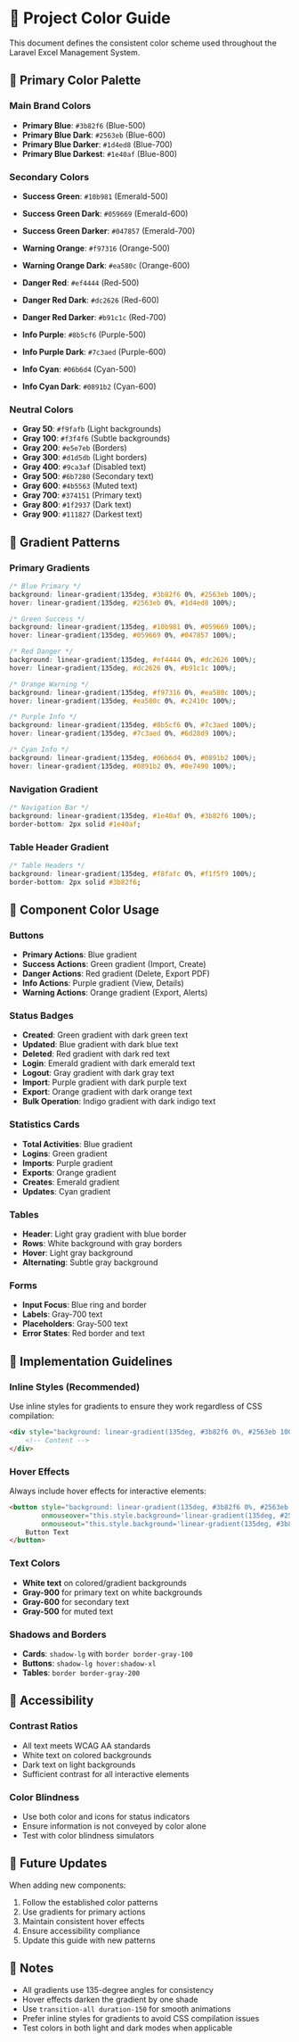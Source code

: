# 🎨 Project Color Guide

This document defines the consistent color scheme used throughout the Laravel Excel Management System.

## 🎯 Primary Color Palette

### Main Brand Colors
- **Primary Blue**: `#3b82f6` (Blue-500)
- **Primary Blue Dark**: `#2563eb` (Blue-600)
- **Primary Blue Darker**: `#1d4ed8` (Blue-700)
- **Primary Blue Darkest**: `#1e40af` (Blue-800)

### Secondary Colors
- **Success Green**: `#10b981` (Emerald-500)
- **Success Green Dark**: `#059669` (Emerald-600)
- **Success Green Darker**: `#047857` (Emerald-700)

- **Warning Orange**: `#f97316` (Orange-500)
- **Warning Orange Dark**: `#ea580c` (Orange-600)

- **Danger Red**: `#ef4444` (Red-500)
- **Danger Red Dark**: `#dc2626` (Red-600)
- **Danger Red Darker**: `#b91c1c` (Red-700)

- **Info Purple**: `#8b5cf6` (Purple-500)
- **Info Purple Dark**: `#7c3aed` (Purple-600)

- **Info Cyan**: `#06b6d4` (Cyan-500)
- **Info Cyan Dark**: `#0891b2` (Cyan-600)

### Neutral Colors
- **Gray 50**: `#f9fafb` (Light backgrounds)
- **Gray 100**: `#f3f4f6` (Subtle backgrounds)
- **Gray 200**: `#e5e7eb` (Borders)
- **Gray 300**: `#d1d5db` (Light borders)
- **Gray 400**: `#9ca3af` (Disabled text)
- **Gray 500**: `#6b7280` (Secondary text)
- **Gray 600**: `#4b5563` (Muted text)
- **Gray 700**: `#374151` (Primary text)
- **Gray 800**: `#1f2937` (Dark text)
- **Gray 900**: `#111827` (Darkest text)

## 🎨 Gradient Patterns

### Primary Gradients
```css
/* Blue Primary */
background: linear-gradient(135deg, #3b82f6 0%, #2563eb 100%);
hover: linear-gradient(135deg, #2563eb 0%, #1d4ed8 100%);

/* Green Success */
background: linear-gradient(135deg, #10b981 0%, #059669 100%);
hover: linear-gradient(135deg, #059669 0%, #047857 100%);

/* Red Danger */
background: linear-gradient(135deg, #ef4444 0%, #dc2626 100%);
hover: linear-gradient(135deg, #dc2626 0%, #b91c1c 100%);

/* Orange Warning */
background: linear-gradient(135deg, #f97316 0%, #ea580c 100%);
hover: linear-gradient(135deg, #ea580c 0%, #c2410c 100%);

/* Purple Info */
background: linear-gradient(135deg, #8b5cf6 0%, #7c3aed 100%);
hover: linear-gradient(135deg, #7c3aed 0%, #6d28d9 100%);

/* Cyan Info */
background: linear-gradient(135deg, #06b6d4 0%, #0891b2 100%);
hover: linear-gradient(135deg, #0891b2 0%, #0e7490 100%);
```

### Navigation Gradient
```css
/* Navigation Bar */
background: linear-gradient(135deg, #1e40af 0%, #3b82f6 100%);
border-bottom: 2px solid #1e40af;
```

### Table Header Gradient
```css
/* Table Headers */
background: linear-gradient(135deg, #f8fafc 0%, #f1f5f9 100%);
border-bottom: 2px solid #3b82f6;
```

## 🎯 Component Color Usage

### Buttons
- **Primary Actions**: Blue gradient
- **Success Actions**: Green gradient (Import, Create)
- **Danger Actions**: Red gradient (Delete, Export PDF)
- **Info Actions**: Purple gradient (View, Details)
- **Warning Actions**: Orange gradient (Export, Alerts)

### Status Badges
- **Created**: Green gradient with dark green text
- **Updated**: Blue gradient with dark blue text
- **Deleted**: Red gradient with dark red text
- **Login**: Emerald gradient with dark emerald text
- **Logout**: Gray gradient with dark gray text
- **Import**: Purple gradient with dark purple text
- **Export**: Orange gradient with dark orange text
- **Bulk Operation**: Indigo gradient with dark indigo text

### Statistics Cards
- **Total Activities**: Blue gradient
- **Logins**: Green gradient
- **Imports**: Purple gradient
- **Exports**: Orange gradient
- **Creates**: Emerald gradient
- **Updates**: Cyan gradient

### Tables
- **Header**: Light gray gradient with blue border
- **Rows**: White background with gray borders
- **Hover**: Light gray background
- **Alternating**: Subtle gray background

### Forms
- **Input Focus**: Blue ring and border
- **Labels**: Gray-700 text
- **Placeholders**: Gray-500 text
- **Error States**: Red border and text

## 🎨 Implementation Guidelines

### Inline Styles (Recommended)
Use inline styles for gradients to ensure they work regardless of CSS compilation:

```html
<div style="background: linear-gradient(135deg, #3b82f6 0%, #2563eb 100%);">
    <!-- Content -->
</div>
```

### Hover Effects
Always include hover effects for interactive elements:

```html
<button style="background: linear-gradient(135deg, #3b82f6 0%, #2563eb 100%);"
        onmouseover="this.style.background='linear-gradient(135deg, #2563eb 0%, #1d4ed8 100%)'"
        onmouseout="this.style.background='linear-gradient(135deg, #3b82f6 0%, #2563eb 100%)'">
    Button Text
</button>
```

### Text Colors
- **White text** on colored/gradient backgrounds
- **Gray-900** for primary text on white backgrounds
- **Gray-600** for secondary text
- **Gray-500** for muted text

### Shadows and Borders
- **Cards**: `shadow-lg` with `border border-gray-100`
- **Buttons**: `shadow-lg hover:shadow-xl`
- **Tables**: `border border-gray-200`

## 🎯 Accessibility

### Contrast Ratios
- All text meets WCAG AA standards
- White text on colored backgrounds
- Dark text on light backgrounds
- Sufficient contrast for all interactive elements

### Color Blindness
- Use both color and icons for status indicators
- Ensure information is not conveyed by color alone
- Test with color blindness simulators

## 🎨 Future Updates

When adding new components:
1. Follow the established color patterns
2. Use gradients for primary actions
3. Maintain consistent hover effects
4. Ensure accessibility compliance
5. Update this guide with new patterns

## 📝 Notes

- All gradients use 135-degree angles for consistency
- Hover effects darken the gradient by one shade
- Use `transition-all duration-150` for smooth animations
- Prefer inline styles for gradients to avoid CSS compilation issues
- Test colors in both light and dark modes when applicable
